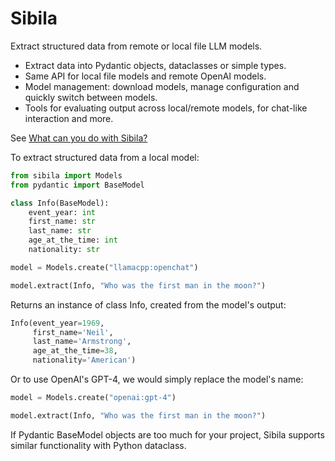 # Sibila

Extract structured data from remote or local file LLM models.

- Extract data into Pydantic objects, dataclasses or simple types.
- Same API for local file models and remote OpenAI models.
- Model management: download models, manage configuration and quickly switch between models.
- Tools for evaluating output across local/remote models, for chat-like interaction and more.

See [What can you do with Sibila?](what.md)

To extract structured data from a local model:

``` python
from sibila import Models
from pydantic import BaseModel

class Info(BaseModel):
    event_year: int
    first_name: str
    last_name: str
    age_at_the_time: int
    nationality: str

model = Models.create("llamacpp:openchat")

model.extract(Info, "Who was the first man in the moon?")
```

Returns an instance of class Info, created from the model's output:

``` python
Info(event_year=1969,
     first_name='Neil',
     last_name='Armstrong',
     age_at_the_time=38,
     nationality='American')
```

Or to use OpenAI's GPT-4, we would simply replace the model's name:

``` python
model = Models.create("openai:gpt-4")

model.extract(Info, "Who was the first man in the moon?")
```

If Pydantic BaseModel objects are too much for your project, Sibila supports similar functionality with Python dataclass.

